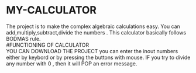 # MY-CALCULATOR
The project is to make the complex  algebraic calculations easy. You can add,multiply,subtract,divide the numbers .  This calculator basically follows BODMAS rule.   
#FUNCTIONING OF CALCULATOR  
YOU CAN DOWNLOAD THE PROJECT 
you can enter the inout numbers either by keybord or by pressing the buttons with mouse.
IF you try to divide any number with 0 , then it will POP an error message.
